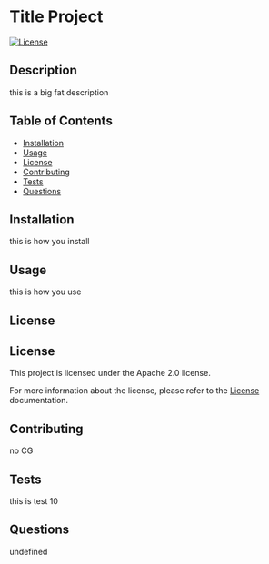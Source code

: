 # Title Project
  [![License](https://img.shields.io/badge/License-Apache%202.0-blue.svg)](https://opensource.org/licenses/Apache-2.0)

  ## Description
  this is a big fat description
  ## Table of Contents
  
  * [Installation](#installation)
  * [Usage](#usage)
  * [License](#license)
  * [Contributing](#contributing)
  * [Tests](#tests)
  * [Questions](#questions)

  ## Installation
  this is how you install

  ## Usage
  this is how you use

  ## License
  
## License

This project is licensed under the Apache 2.0 license.

For more information about the license, please refer to the [License]() documentation.


  ## Contributing
  no CG

  ## Tests
  this is test 10

  ## Questions
  undefined

  